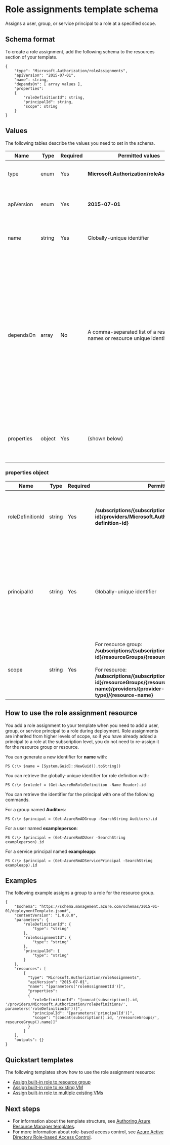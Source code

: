 <properties
   pageTitle="Resource Manager template for role assignments | Windows Azure"
   description="Shows the Resource Manager schema for deploying a role assignment through a template."
   services="azure-resource-manager"
   documentationCenter="na"
   authors="tfitzmac"
   manager="wpickett"
   editor=""/>

<tags
	ms.service="azure-resource-manager"
	ms.date="01/04/2016"
	wacn.date=""/>

# Role assignments template schema

Assigns a user, group, or service principal to a role at a specified scope.

## Schema format

To create a role assignment, add the following schema to the resources section of your template.
    
    {
        "type": "Microsoft.Authorization/roleAssignments",
        "apiVersion": "2015-07-01",
        "name": string,
        "dependsOn": [ array values ],
        "properties":
        {
            "roleDefinitionId": string,
            "principalId": string,
            "scope": string
        }
    }

## Values

The following tables describe the values you need to set in the schema.

| Name | Type | Required | Permitted values | Description |
| ---- | ---- | -------- | ---------------- | ----------- |
| type | enum | Yes | **Microsoft.Authorization/roleAssignments** | The resource type to create. |
| apiVersion | enum | Yes | **2015-07-01** | The API version to use for creating the resource. |  
| name | string | Yes | Globally-unique identifier | An identifier for the new role assignment. |
| dependsOn | array | No |  A comma-separated list of a resource names or resource unique identifiers. | The collection of resources this role assignment depends on. If assigning a role that scoped to a resource and that resource is deployed in the same template, include that resource name in this element to ensure the resource is deployed first. | 
| properties | object | Yes | (shown below)  | An object that identifies the role definition, princial, and scope. |  

### properties object

| Name | Type | Required | Permitted Values | Description |
| ------- | ---- | ---------------- | -------- | ----------- |
| roleDefinitionId   | string | Yes | **/subscriptions/{subscription-id}/providers/Microsoft.Authorization/roleDefinitions/{role-definition-id}**  | The identifier of an existing role definition to be used in the role assignment. |
| principalId   | string | Yes | Globally-unique identifier | The identifier of an existing principal. This maps to the id inside the directory and can point to a user, service principal, or security group. |
| scope | string | Yes | For resource group:<br />**/subscriptions/{subscription-id}/resourceGroups/{resource-group-name}**<br /><br />For resource:<br />**/subscriptions/{subscription-id}/resourceGroups/{resource-group-name}/providers/{provider-namespace}/{resource-type}/{resource-name}** | The scope at which this role assignment applies to. |


## How to use the role assignment resource

You add a role assignment to your template when you need to add a user, group, or service principal to a role during deployment. Role assignments are inherited from higher levels of scope, so 
if you have already added a principal to a role at the subscription level, you do not need to re-assign it for the resource group or resource.

You can generate a new identifier for **name** with:

    PS C:\> $name = [System.Guid]::NewGuid().toString()

You can retrieve the globally-unique identifier for role definition with:

    PS C:\> $roledef = (Get-AzureRmRoleDefinition -Name Reader).id

You can retrieve the identifier for the principal with one of the following commands.

For a group named **Auditors**:

    PS C:\> $principal = (Get-AzureRmADGroup -SearchString Auditors).id

For a user named **exampleperson**:

    PS C:\> $principal = (Get-AzureRmADUser -SearchString exampleperson).id

For a service principal named **exampleapp**:

    PS C:\> $principal = (Get-AzureRmADServicePrincipal -SearchString exampleapp).id 
 

## Examples

The following example assigns a group to a role for the resource group.

    {
        "$schema": "https://schema.management.azure.com/schemas/2015-01-01/deploymentTemplate.json#",
        "contentVersion": "1.0.0.0",
        "parameters": {
            "roleDefinitionId": {
                "type": "string"
            },
            "roleAssignmentId": {
                "type": "string"
            },
            "principalId": {
                "type": "string"
            }
        },
        "resources": [
            {
              "type": "Microsoft.Authorization/roleAssignments",
              "apiVersion": "2015-07-01",
              "name": "[parameters('roleAssignmentId')]",
              "properties":
              {
                "roleDefinitionId": "[concat(subscription().id, '/providers/Microsoft.Authorization/roleDefinitions/', parameters('roleDefinitionId'))]",
                "principalId": "[parameters('principalId')]",
                "scope": "[concat(subscription().id, '/resourceGroups/', resourceGroup().name)]"
              }
            }
        ],
        "outputs": {}
    }

## Quickstart templates

The following templates show how to use the role assignment resource:

- [Assign built-in role to resource group](https://github.com/Azure/azure-quickstart-templates/tree/master/101-rbac-builtinrole-resourcegroup)
- [Assign built-in role to existing VM](https://github.com/Azure/azure-quickstart-templates/tree/master/101-rbac-builtinrole-virtualmachine)
- [Assign built-in role to multiple existing VMs](https://github.com/Azure/azure-quickstart-templates/tree/master/201-rbac-builtinrole-multipleVMs)

## Next steps

- For information about the template structure, see [Authoring Azure Resource Manager templates](/documentation/articles/resource-group-authoring-templates).
- For more information about role-based access control, see [Azure Active Directory Role-based Access Control](/documentation/articles/role-based-access-control-configure).
